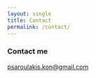 ```yaml
---
layout: single
title: Contact
permalink: /contact/
---
```


### Contact me

[psaroulakis.kon@gmail.com](mailto:psaroulakis.kon@gmail.com)